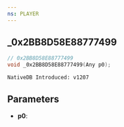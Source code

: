 ```yaml
---
ns: PLAYER
---
```

## _0x2BB8D58E88777499

```c
// 0x2BB8D58E88777499
void _0x2BB8D58E88777499(Any p0);
```

```
NativeDB Introduced: v1207
```

## Parameters
* **p0**:

